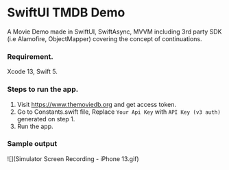 # SwiftUI TMDB Demo
A Movie Demo made in SwiftUI, SwiftAsync, MVVM including 3rd party SDK (i.e Alamofire, ObjectMapper) covering the concept of continuations.

### Requirement.
Xcode 13, Swift 5.

### Steps to run the app.
1. Visit https://www.themoviedb.org and get access token.
2. Go to Constants.swift file, Replace `Your Api Key` with `API Key (v3 auth)` generated on step 1.
3. Run the app.

### Sample output
![](Simulator Screen Recording - iPhone 13.gif)
